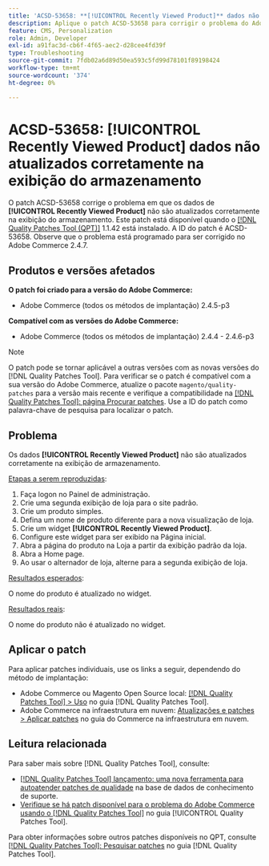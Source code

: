```yaml
---
title: 'ACSD-53658: **[!UICONTROL Recently Viewed Product]** dados não atualizados corretamente na exibição do armazenamento'
description: Aplique o patch ACSD-53658 para corrigir o problema do Adobe Commerce em que os dados **[!UICONTROL Recently Viewed Product]** não são atualizados corretamente na exibição da loja.
feature: CMS, Personalization
role: Admin, Developer
exl-id: a91fac3d-cb6f-4f65-aec2-d28cee4fd39f
type: Troubleshooting
source-git-commit: 7fdb02a6d89d50ea593c5fd99d78101f89198424
workflow-type: tm+mt
source-wordcount: '374'
ht-degree: 0%

---
```


# ACSD-53658: **[!UICONTROL Recently Viewed Product]** dados não atualizados corretamente na exibição do armazenamento

O patch ACSD-53658 corrige o problema em que os dados de **[!UICONTROL Recently Viewed Product]** não são atualizados corretamente na exibição do armazenamento. Este patch está disponível quando o [[!DNL Quality Patches Tool (QPT)]](https://experienceleague.adobe.com/pt-br/docs/commerce-operations/tools/quality-patches-tool/quality-patches-tool-to-self-serve-quality-patches) 1.1.42 está instalado. A ID do patch é ACSD-53658. Observe que o problema está programado para ser corrigido no Adobe Commerce 2.4.7.

## Produtos e versões afetados

**O patch foi criado para a versão do Adobe Commerce:**

* Adobe Commerce (todos os métodos de implantação) 2.4.5-p3

**Compatível com as versões do Adobe Commerce:**

* Adobe Commerce (todos os métodos de implantação) 2.4.4 - 2.4.6-p3

>[!NOTE]
>
>O patch pode se tornar aplicável a outras versões com as novas versões do [!DNL Quality Patches Tool]. Para verificar se o patch é compatível com a sua versão do Adobe Commerce, atualize o pacote `magento/quality-patches` para a versão mais recente e verifique a compatibilidade na [[!DNL Quality Patches Tool]: página Procurar patches](https://experienceleague.adobe.com/tools/commerce-quality-patches/index.html?lang=pt-BR). Use a ID do patch como palavra-chave de pesquisa para localizar o patch.

## Problema

Os dados **[!UICONTROL Recently Viewed Product]** não são atualizados corretamente na exibição de armazenamento.

<u>Etapas a serem reproduzidas</u>:

1. Faça logon no Painel de administração.
1. Crie uma segunda exibição de loja para o site padrão.
1. Crie um produto simples.
1. Defina um nome de produto diferente para a nova visualização de loja.
1. Crie um widget **[!UICONTROL Recently Viewed Product]**.
1. Configure este widget para ser exibido na Página inicial.
1. Abra a página do produto na Loja a partir da exibição padrão da loja.
1. Abra a Home page.
1. Ao usar o alternador de loja, alterne para a segunda exibição de loja.

<u>Resultados esperados</u>:

O nome do produto é atualizado no widget.

<u>Resultados reais</u>:

O nome do produto não é atualizado no widget.

## Aplicar o patch

Para aplicar patches individuais, use os links a seguir, dependendo do método de implantação:

* Adobe Commerce ou Magento Open Source local: [[!DNL Quality Patches Tool] > Uso](/help/tools/quality-patches-tool/usage.md) no guia [!DNL Quality Patches Tool].
* Adobe Commerce na infraestrutura em nuvem: [Atualizações e patches > Aplicar patches](https://experienceleague.adobe.com/docs/commerce-cloud-service/user-guide/develop/upgrade/apply-patches.html?lang=pt-BR) no guia do Commerce na infraestrutura em nuvem.

## Leitura relacionada

Para saber mais sobre [!DNL Quality Patches Tool], consulte:

* [[!DNL Quality Patches Tool] lançamento: uma nova ferramenta para autoatender patches de qualidade](https://experienceleague.adobe.com/pt-br/docs/commerce-operations/tools/quality-patches-tool/quality-patches-tool-to-self-serve-quality-patches) na base de dados de conhecimento de suporte.
* [Verifique se há patch disponível para o problema do Adobe Commerce usando o  [!DNL Quality Patches Tool]](/help/tools/quality-patches-tool/patches-available-in-qpt/check-patch-for-magento-issue-with-magento-quality-patches.md) no guia [!UICONTROL Quality Patches Tool].


Para obter informações sobre outros patches disponíveis no QPT, consulte [[!DNL Quality Patches Tool]: Pesquisar patches](https://experienceleague.adobe.com/tools/commerce-quality-patches/index.html?lang=pt-BR) no guia [!DNL Quality Patches Tool].
